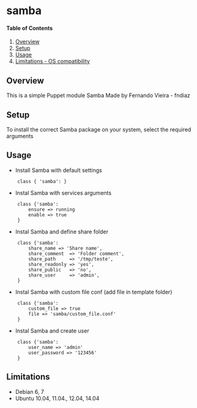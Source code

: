# samba

#### Table of Contents

1. [Overview](#overview)
2. [Setup ](#setup)
3. [Usage ](#usage)
4. [Limitations - OS compatibility](#limitations)

## Overview

This is a simple Puppet module Samba
Made by Fernando Vieira - fndiaz

## Setup

To install the correct Samba package on your system, select the required arguments

## Usage

* Install Samba with default settings

~~~
    class { 'samba': }
~~~

* Instal Samba with services arguments

~~~
    class {'samba':
        ensure => running
        enable => true
    }
~~~

* Instal Samba and define share folder

~~~
    class {'samba':
        share_name => 'Share name',
        share_comment  => 'Folder comment',
        share_path     => '/tmp/teste',
        share_readonly => 'yes',
        share_public   => 'no',
        share_user     => 'admin',
    }
~~~

* Instal Samba with custom file conf (add file in template folder)

~~~
    class {'samba':
        custom_file => true
        file => 'samba/custom_file.conf'
    }
~~~

* Instal Samba and create user

~~~
    class {'samba':
        user_name => 'admin'
        user_password => '123456'
    }
~~~


## Limitations

* Debian 6, 7
* Ubuntu 10.04, 11.04., 12.04, 14.04


